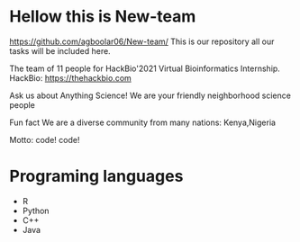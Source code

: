 # Hellow this is New-team
https://github.com/agboolar06/New-team/ This is our repository all our tasks will be included here.

The team of 11 people for HackBio'2021 Virtual Bioinformatics Internship.
HackBio: https://thehackbio.com

Ask us about Anything Science! We are your friendly neighborhood science people

Fun fact We are a diverse community from many nations: Kenya,Nigeria

Motto: code! code!

# Programing languages
+ R
+ Python
+ C++
+ Java
